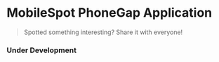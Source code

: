 # MobileSpot PhoneGap Application

> Spotted something interesting? Share it with everyone!

### Under Development
